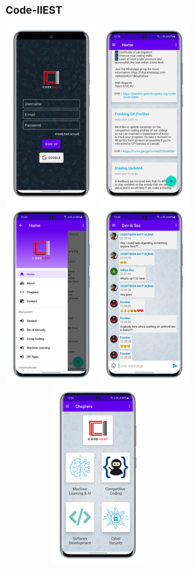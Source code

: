 # Code-IIEST

<p align="center">

<img src="https://github.com/aditya3901/Code-IIEST/blob/master/pic1.png" width="250"/>
<img src="https://github.com/aditya3901/Code-IIEST/blob/master/pic2.png" width="250"/>
<img src="https://github.com/aditya3901/Code-IIEST/blob/master/pic3.png" width="250"/>
<img src="https://github.com/aditya3901/Code-IIEST/blob/master/pic4.png" width="250"/>
<img src="https://github.com/aditya3901/Code-IIEST/blob/master/pic5.png" width="250"/>

</p>
